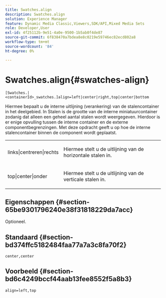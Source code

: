```yaml
---
title: Swatches.align
description: Swatches.align
solution: Experience Manager
feature: Dynamic Media Classic,Viewers,SDK/API,Mixed Media Sets
role: Developer,User
exl-id: 4f25112b-9e51-4a0e-9500-1b5ab0f4de87
source-git-commit: 6f838470a7bdea8e8c0219e59746ec82ecd802a8
workflow-type: tm+mt
source-wordcount: '84'
ht-degree: 0%

---
```


# Swatches.align{#swatches-align}

`[Swatches.|<containerId>_swatches.]align=left|center|right,top|center|bottom`

Hiermee bepaalt u de interne uitlijning (verankering) van de stalencontainer in het deelgebied. In Stalen is de grootte van de interne miniatuurcontainer zodanig dat alleen een geheel aantal stalen wordt weergegeven. Hierdoor is er enige opvulling tussen de interne container en de externe componentbegrenzingen. Met deze opdracht geeft u op hoe de interne stalencontainer binnen de component wordt geplaatst.

<table id="table_58D88FF5F83A4ABA928695B5AFF97354"> 
 <tbody> 
  <tr> 
   <td> <p> <span class="codeph"> links|centreren|rechts</span> </p> </td> 
   <td> <p> Hiermee stelt u de uitlijning van de horizontale stalen in. </p> </td> 
  </tr> 
  <tr> 
   <td> <p><span class="codeph"> top|center|onder</span> </p> </td> 
   <td> <p> Hiermee stelt u de uitlijning van de verticale stalen in. </p> </td> 
  </tr> 
 </tbody> 
</table>

## Eigenschappen {#section-65be9301796240e38f31818229da7acc}

Optioneel.

## Standaard {#section-bd374ffc5182484faa77a7a3c8fa70f2}

`center,center`

## Voorbeeld {#section-bd6c4249bccf44aab13fee8552f5a8b3}

`align=left,top`
